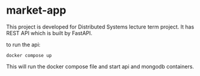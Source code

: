 # market-app  
  
  
This project is developed for Distributed Systems lecture term project. It has REST API which is built by FastAPI.  
  
to run the api:
```
docker compose up
```  
  
This will run the docker compose file and start api and mongodb containers.

